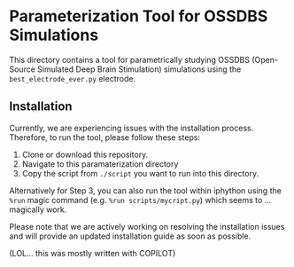 # Parameterization Tool for OSSDBS Simulations

This directory contains a tool for parametrically studying OSSDBS (Open-Source Simulated Deep Brain Stimulation) simulations using the `best_electrode_ever.py` electrode.

## Installation

Currently, we are experiencing issues with the installation process. Therefore, to run the tool, please follow these steps:

1. Clone or download this repository.
2. Navigate to this paramaterization directory
3. Copy the script from `./script` you want to run into this directory.

Alternatively for Step 3, you can also run the tool within iphython using the `%run` magic command (e.g. `%run scripts/mycript.py`) which seems to ... magically work.

Please note that we are actively working on resolving the installation issues and will provide an updated installation guide as soon as possible.

(LOL... this was mostly written with COPILOT)
